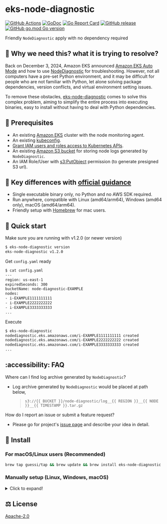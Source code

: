# eks-node-diagnostic

[![GitHub Actions](https://github.com/guessi/eks-node-diagnostic/actions/workflows/go.yml/badge.svg?branch=main)](https://github.com/guessi/eks-node-diagnostic/actions/workflows/go.yml)
[![GoDoc](https://godoc.org/github.com/guessi/eks-node-diagnostic?status.svg)](https://godoc.org/github.com/guessi/eks-node-diagnostic)
[![Go Report Card](https://goreportcard.com/badge/github.com/guessi/eks-node-diagnostic)](https://goreportcard.com/report/github.com/guessi/eks-node-diagnostic)
[![GitHub release](https://img.shields.io/github/release/guessi/eks-node-diagnostic.svg)](https://github.com/guessi/eks-node-diagnostic/releases/latest)
[![GitHub go.mod Go version](https://img.shields.io/github/go-mod/go-version/guessi/eks-node-diagnostic)](https://github.com/guessi/eks-node-diagnostic/blob/main/go.mod)

Friendly `NodeDiagnostic` apply with no dependency required

## 🤔 Why we need this? what it is trying to resolve?

Back on December 3, 2024, Amazon EKS announced [Amazon EKS Auto Mode](https://aws.amazon.com/blogs/containers/getting-started-with-amazon-eks-auto-mode/) and how to use [NodeDiagnostic](https://docs.aws.amazon.com/eks/latest/userguide/auto-get-logs.html) for troubleshooting. However, not all computers have a pre-set Python environment, and it may be difficult for people who are not familiar with Python, let alone solving package dependencies, version conflicts, and virtual environment setting issues.

To remove these obstacles, [eks-node-diagnostic](https://github.com/guessi/eks-node-diagnostic) comes to solve this complex problem, aiming to simplify the entire process into executing binaries, easy to install without having to deal with Python dependencies.

## 🔢 Prerequisites

* An existing [Amazon EKS](https://docs.aws.amazon.com/eks/latest/userguide/what-is-eks.html) cluster with the node monitoring agent.
* An existing [kubeconfig](https://docs.aws.amazon.com/eks/latest/userguide/create-kubeconfig.html).
* [Grant IAM users and roles access to Kubernetes APIs](https://docs.aws.amazon.com/eks/latest/userguide/grant-k8s-access.html).
* An existing [Amazon S3 bucket](https://docs.aws.amazon.com/AmazonS3/latest/userguide/creating-buckets-s3.html) for storing node logs generated by `NodeDiagnostic`.
* An IAM Role/User with [s3:PutObject](https://docs.aws.amazon.com/AmazonS3/latest/API/API_PutObject.html) permission (to generate presigned S3 url).

## 👀 Key differences with [official guidance](https://docs.aws.amazon.com/eks/latest/userguide/auto-get-logs.html)

* Single executable binary only, no Python and no AWS SDK required.
* Run anywhere, compatible with Linux (amd64/arm64), Windows (amd64 only), macOS (amd64/arm64).
* Friendly setup with [Homebrew](https://brew.sh/) for mac users.

## 🚀 Quick start

Make sure you are running with v1.2.0 (or newer version)

```bash
$ eks-node-diagnostic version
eks-node-diagnostic v1.2.0
```

Get `config.yaml` ready

```bash
$ cat config.yaml
---
region: us-east-1
expiredSeconds: 300
bucketName: node-diagnostic-EXAMPLE
nodes:
- i-EXAMPLE1111111111
- i-EXAMPLE2222222222
- i-EXAMPLE3333333333
...
```

Execute

```bash
$ eks-node-diagnostic
nodediagnostic.eks.amazonaws.com/i-EXAMPLE1111111111 created
nodediagnostic.eks.amazonaws.com/i-EXAMPLE2222222222 created
nodediagnostic.eks.amazonaws.com/i-EXAMPLE3333333333 created
...
```

## :accessibility: FAQ

Where can I find log archive generated by `NodeDiagnostic`?

* Log archive generated by `NodeDiagnostic` would be placed at path below,

    > `s3://{{ BUCKET }}/node-diagnostic/log__{{ REGION }}__{{ NODE }}__{{ TIMESTAMP }}.tar.gz`

How do I report an issue or submit a feature request?

* Please go for project's [issue page](https://github.com/guessi/eks-node-diagnostic/issues) and describe your idea in detail.

## 👷 Install

### For macOS/Linux users (Recommended)

```bash
brew tap guessi/tap && brew update && brew install eks-node-diagnostic
```

### Manually setup (Linux, Windows, macOS)

<details><!-- markdownlint-disable-line -->
<summary>Click to expand!</summary><!-- markdownlint-disable-line -->

#### For Linux users

```bash
curl -fsSL https://github.com/guessi/eks-node-diagnostic/releases/latest/download/eks-node-diagnostic-Linux-$(uname -m).tar.gz -o - | tar zxvf -
mv -vf ./eks-node-diagnostic /usr/local/bin/eks-node-diagnostic
```

#### For macOS users

```bash
curl -fsSL https://github.com/guessi/eks-node-diagnostic/releases/latest/download/eks-node-diagnostic-Darwin-$(uname -m).tar.gz -o - | tar zxvf -
mv -vf ./eks-node-diagnostic /usr/local/bin/eks-node-diagnostic
```

#### For Windows users

```powershell
$SRC = 'https://github.com/guessi/eks-node-diagnostic/releases/latest/download/eks-node-diagnostic-Windows-x86_64.tar.gz'
$DST = 'C:\Temp\eks-node-diagnostic-Windows-x86_64.tar.gz'
Invoke-RestMethod -Uri $SRC -OutFile $DST
```

</details>

## ⚖️ License

[Apache-2.0](LICENSE)
